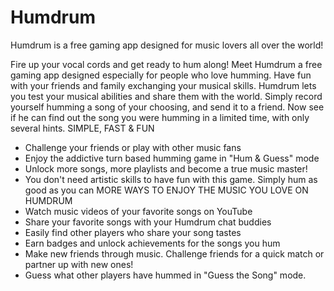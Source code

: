 # Humdrum
Humdrum is a free gaming app designed for music lovers all over the world!

Fire up your vocal cords and get ready to hum along! 
Meet Humdrum a free gaming app designed especially for people who love humming. Have fun with your friends and family exchanging your musical skills. Humdrum lets you test your musical abilities and share them with the world. Simply record yourself humming a song of your choosing, and send it to a friend. Now see if he can find out the song you were humming in a limited time, with only several hints.
SIMPLE, FAST & FUN
* Challenge your friends or play with other music fans 
* Enjoy the addictive turn based humming game in "Hum & Guess" mode
* Unlock more songs, more playlists and become a true music master!
* You don't need artistic skills to have fun with this game. Simply hum as good as you can
MORE WAYS TO ENJOY THE MUSIC YOU LOVE ON HUMDRUM
* Watch music videos of your favorite songs on YouTube
* Share your favorite songs with your Humdrum chat buddies
* Easily find other players who share your song tastes
* Earn badges and unlock achievements for the songs you hum
* Make new friends through music. Challenge friends for a quick match or partner up with new ones!
* Guess what other players have hummed in "Guess the Song" mode.

